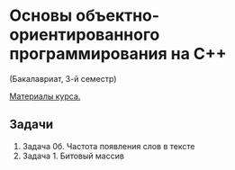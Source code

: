 # Основы объектно-ориентированного программирования на C++ 
(Бакалавриат, 3-й семестр)

[Материалы курса.](https://sites.google.com/site/nguoop/%D0%BC%D0%B0%D1%82%D0%B5%D1%80%D0%B8%D0%B0%D0%BB%D1%8B-%D0%BB%D0%B5%D0%BA%D1%86%D0%B8%D0%B9-%D1%81)

## Задачи

1. Задача 0б. Частота появления слов в тексте  
2. Задача 1. Битовый массив  
